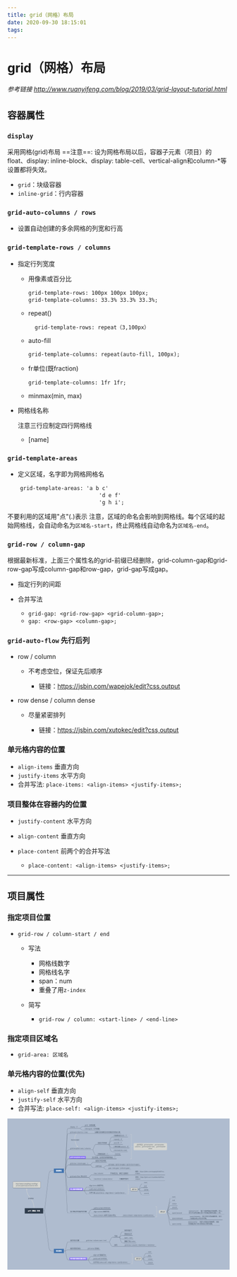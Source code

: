 ```yaml
---
title: grid（网格）布局
date: 2020-09-30 18:15:01
tags: 
---
```



# grid（网格）布局

###### 参考链接 http://www.ruanyifeng.com/blog/2019/03/grid-layout-tutorial.html

## 容器属性

### `display`

采用网格(grid)布局
==注意==: 设为网格布局以后，容器子元素（项目）的float、display: inline-block、display: table-cell、vertical-align和column-*等设置都将失效。

- `grid`：块级容器
- `inline-grid`：行内容器

### `grid-auto-columns / rows`

- 设置自动创建的多余网格的列宽和行高

### `grid-template-rows / columns`

- 指定行列宽度

	- 用像素或百分比

		```
		grid-template-rows: 100px 100px 100px;
	  grid-template-columns: 33.3% 33.3% 33.3%;
		```

	- repeat()

	  ```
		grid-template-rows: repeat（3,100px）
		```

	- auto-fill

		```
	  grid-template-columns: repeat(auto-fill, 100px);
		```

	- fr单位(既fraction)

		```
	  grid-template-columns: 1fr 1fr;
		```

	- minmax(min, max)

- 网格线名称

  注意三行应制定四行网格线

	- [name]

### `grid-template-areas`

- 定义区域，名字即为网格网格名

```
	grid-template-areas: 'a b c'
                      	     'd e f'
                      	     'g h i';
```

  不要利用的区域用"点"(.)表示
  注意，区域的命名会影响到网格线。每个区域的起始网格线，会自动命名为`区域名-start`，终止网格线自动命名为`区域名-end`。

### `grid-row / column-gap`

根据最新标准，上面三个属性名的grid-前缀已经删除，grid-column-gap和grid-row-gap写成column-gap和row-gap，grid-gap写成gap。

- 指定行列的间距
- 合并写法

	- `grid-gap: <grid-row-gap> <grid-column-gap>;`
	- `gap: <row-gap> <column-gap>;`

### `grid-auto-flow`  先行后列

- row / column

	- 不考虑空位，保证先后顺序

		- 链接：https://jsbin.com/wapejok/edit?css,output

- row dense / column dense

	- 尽量紧密排列

		- 链接：https://jsbin.com/xutokec/edit?css,output

### 单元格内容的位置

- `align-items` 垂直方向
- `justify-items` 水平方向
- 合并写法: `place-items: <align-items> <justify-items>;`

### 项目整体在容器内的位置

- `justify-content` 水平方向
- `align-content` 垂直方向
- `place-content`  前两个的合并写法

	- `place-content: <align-items> <justify-items>;`

---

## 项目属性

### 指定项目位置

- `grid-row / column-start / end`

	- 写法

		- 网格线数字
		- 网格线名字
		- span：num
		- 重叠了用`z-index`

	- 简写

		-  `grid-row / column: <start-line> / <end-line>`

### 指定项目区域名

- `grid-area: 区域名`

### 单元格内容的位置(优先)

- `align-self` 垂直方向
- `justify-self` 水平方向
- 合并写法: `place-self: <align-items> <justify-items>;`

![思维导图](../images/4.%20%20grid（网格）布局.png)
